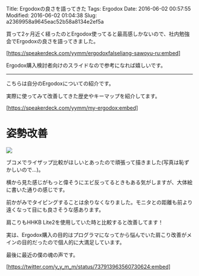 Title: Ergodoxの良さを語ってきた
Tags: Ergodox
Date: 2016-06-02 00:57:55
Modified: 2016-06-02 01:04:38
Slug: a2369958a9645eac52b58a8134e2ef5a

買って2ヶ月近く経ったのとErgodox使ってると最高感しかないので、社内勉強会でErgodoxの良さを語ってきました。

[https://speakerdeck.com/yymm/ergodoxfalseliang-sawoyu-ru:embed]

Ergodox購入検討者向けのスライドなので参考になれば嬉しいです。

---

こちらは自分のErgodoxについての紹介です。

実際に使ってみて改善してきた歴史やキーマップを紹介してます。

[https://speakerdeck.com/yymm/my-ergodox:embed]

# 姿勢改善

![](https://i.gyazo.com/052adce16c40448e7050cb66be7ab235.png)

ブコメでライザップ比較がほしいとあったので頑張って描きました(写真は恥ずかしいので...)。

横から見た感じがもっと偉そうにエビ反ってるときもある気がしますが、大体絵に書いた通りの感じです。

前かがみでタイピングすることは余りなくなりました。モニタとの距離も前より遠くなって目にも良さそうな感あります。

肩こりもHHKB Lite2を使用していた時と比較すると改善してます！

実は、Ergodox購入の目的はプログラマになってから悩んでいた肩こり改善がメインの目的だったので個人的に大満足しています。

最後に最近の僕の魂の声です。

[https://twitter.com/y_y_m_m/status/737913963560730624:embed]